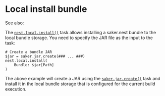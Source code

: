 # Local install bundle

See also: [](../bundlemanagement/install.md)

The [`nest.local.install()`](/taskdoc/nest.local.install.html) task allows installing a saker.nest bundle to the local bundle storage. You need to specify the JAR file as the input to the task:

```sakerscript
# Create a bundle JAR
$jar = saker.jar.create(### ... ###)
nest.local.install(
	Bundle: $jar[Path]
)
```

The above example will create a JAR using the [`saker.jar.create()`](root:/saker.jar/taskdoc/saker.jar.create.html) task and install it in the local bundle storage that is configured for the current build execution.